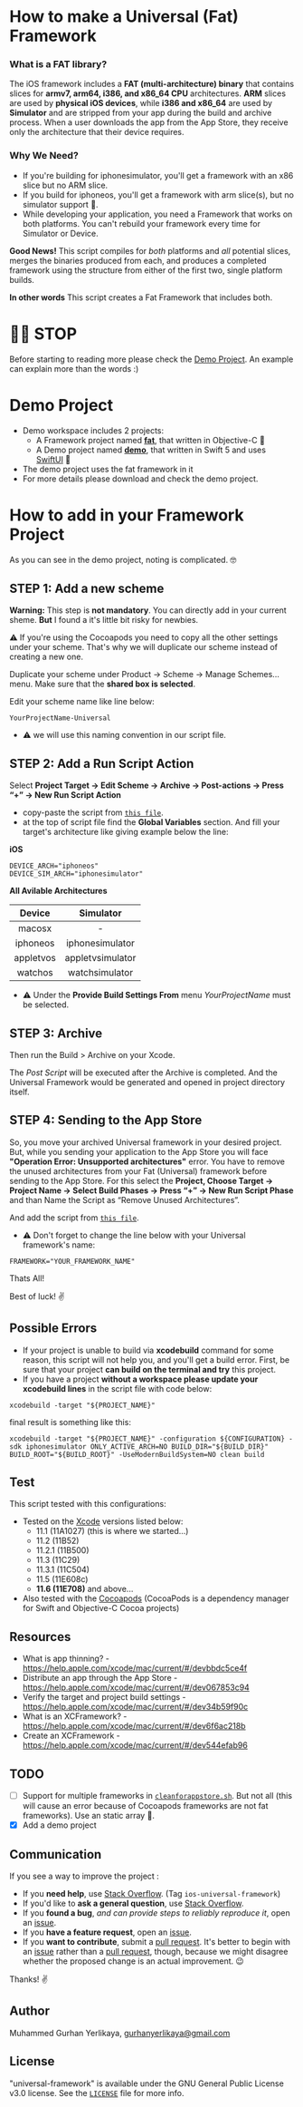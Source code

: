 # How to make a Universal (Fat) Framework

### What is a FAT library?
The iOS framework includes a **FAT (multi-architecture) binary** that contains slices for **armv7, arm64, i386, and x86_64 CPU** architectures. **ARM** slices are used by **physical iOS devices**, while **i386 and x86_64** are used by **Simulator** and are stripped from your app during the build and archive process. When a user downloads the app from the App Store, they receive only the architecture that their device requires.

### Why We Need?

* If you're building for iphonesimulator, you'll get a framework with an x86 slice but no ARM slice. 
* If you build for iphoneos, you'll get a framework with arm slice(s), but no simulator support 🤔. 
* While developing your application, you need a Framework that works on both platforms. You can't rebuild your framework every time for Simulator or Device.

**Good News!** This script compiles for *both* platforms and *all* potential slices, merges the binaries produced from each, and produces a completed framework using the structure from either of the first two, single platform builds. 

**In other words** This script creates a Fat Framework that includes both.

# ✋🏻 STOP
Before starting to reading more please check the [Demo Project](#demo-project). An example can explain more than the words :)

# Demo Project

* Demo workspace includes 2 projects:
  * A Framework project named [**fat**](https://github.com/gurhub/universal-framework/tree/master/fat), that written in Objective-C 🤯
  * A Demo project named [**demo**](https://github.com/gurhub/universal-framework/tree/master/demo), that written in Swift 5 and uses [SwiftUI](https://developer.apple.com/xcode/swiftui/) 🥳
* The demo project uses the fat framework in it
* For more details please download and check the demo project.

# How to add in your Framework Project

As you can see in the demo project, noting is complicated. 🤓

## STEP 1: Add a new scheme

**Warning:** This step is **not mandatory**. You can directly add in your current sheme. **But** I found a it's little bit risky for newbies.

⚠️ If you're using the Cocoapods you need to copy all the other settings under your scheme. That's why we will duplicate our scheme instead of creating a new one.

Duplicate your scheme under Product → Scheme → Manage Schemes... menu. Make sure that the **shared box is selected**.

Edit your scheme name like line below: 

```
YourProjectName-Universal
```

* ⚠️ we will use this naming convention in our script file.

## STEP 2: Add a Run Script Action

Select **Project Target → Edit Scheme → Archive → Post-actions → Press “+” → New Run Script Action**

* copy-paste the script from [`this file`](universal.sh). 
* at the top of script file find the **Global Variables** section. And fill your target's architecture like giving example below the line:

**iOS**
```
DEVICE_ARCH="iphoneos"
DEVICE_SIM_ARCH="iphonesimulator"
```

**All Avilable Architectures**

| **Device**  | **Simulator**    |
| :----:      |    :----:        | 
| macosx      | -                |
| iphoneos    | iphonesimulator  | 
| appletvos   | appletvsimulator |
| watchos     | watchsimulator

* ⚠️ Under the **Provide Build Settings From** menu *YourProjectName* must be selected.

## STEP 3: Archive

Then run the Build > Archive on your Xcode.

The *Post Script* will be executed after the Archive is completed. And the Universal Framework would be generated and opened in project directory itself.

## STEP 4: Sending to the App Store

So, you move your archived Universal framework in your desired project. But, while you sending your application to the App Store you will face **"Operation Error: Unsupported architectures"** error. You have to remove the unused architectures from your Fat (Universal) framework before sending to the App Store. For this select the **Project, Choose Target → Project Name → Select Build Phases → Press “+” → New Run Script Phase** and than Name the Script as “Remove Unused Architectures”. 

And add the script from [`this file`](cleanforappstore.sh).

* ⚠️ Don't forget to change the line below with your Universal framework's name:

```
FRAMEWORK="YOUR_FRAMEWORK_NAME"
```

Thats All!

Best of luck! :v:

## Possible Errors

* If your project is unable to build via **xcodebuild** command for some reason, this script will not help you, and you'll get a build error. First, be sure that your project **can build on the terminal and try** this project.
* If you have a project **without a workspace please update your xcodebuild lines** in the script file with code below:

```
xcodebuild -target "${PROJECT_NAME}" 
```

final result is something like this:

```
xcodebuild -target "${PROJECT_NAME}" -configuration ${CONFIGURATION} -sdk iphonesimulator ONLY_ACTIVE_ARCH=NO BUILD_DIR="${BUILD_DIR}" BUILD_ROOT="${BUILD_ROOT}" -UseModernBuildSystem=NO clean build
```

## Test

This script tested with this configurations:

* Tested on the [Xcode](https://developer.apple.com/xcode/) versions listed below:
  * 11.1 (11A1027) (this is where we started...)
  * 11.2 (11B52) 
  * 11.2.1 (11B500) 
  * 11.3 (11C29)
  * 11.3.1 (11C504)
  * 11.5 (11E608c) 
  * **11.6 (11E708)** and above...
* Also tested with the [Cocoapods](https://cocoapods.org) (CocoaPods is a dependency manager for Swift and Objective-C Cocoa projects)

## Resources

* What is app thinning? - https://help.apple.com/xcode/mac/current/#/devbbdc5ce4f
* Distribute an app through the App Store - https://help.apple.com/xcode/mac/current/#/dev067853c94
* Verify the target and project build settings - https://help.apple.com/xcode/mac/current/#/dev34b59f90c
* What is an XCFramework? - https://help.apple.com/xcode/mac/current/#/dev6f6ac218b
* Create an XCFramework - https://help.apple.com/xcode/mac/current/#/dev544efab96

## TODO

- [ ] Support for multiple frameworks in [`cleanforappstore.sh`](cleanforappstore.sh). But not all (this will cause an error because of Cocoapods frameworks are not fat frameworks). Use an static array 🤔.
- [x] Add a demo project 

## Communication

If you see a way to improve the project :

- If you **need help**, use [Stack Overflow](https://stackoverflow.com/questions/tagged/ios-universal-framework). (Tag `ios-universal-framework`)
- If you'd like to **ask a general question**, use [Stack Overflow](https://stackoverflow.com/questions/tagged/ios-universal-framework).
- If you **found a bug**, _and can provide steps to reliably reproduce it_, open an [issue](https://github.com/gurhub/universal-framework/issues).
- If you **have a feature request**, open an [issue](https://github.com/gurhub/universal-framework/issues).
- If you **want to contribute**, submit a [pull request](https://github.com/gurhub/universal-framework/pulls). It's better to begin with an [issue](https://github.com/gurhub/universal-framework/issues) rather than a [pull request](https://github.com/gurhub/universal-framework/pulls), though, because we might disagree whether the proposed change is an actual improvement. :wink:

Thanks! :v:

## Author

Muhammed Gurhan Yerlikaya, gurhanyerlikaya@gmail.com

## License

"universal-framework" is available under the GNU General Public License v3.0 license. See the [`LICENSE`](LICENSE) file for more info.


